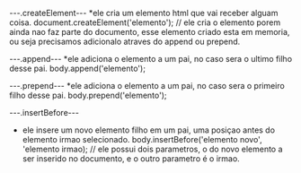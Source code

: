 ---.createElement---
*ele cria um elemento html que vai receber alguam coisa.
            document.createElement('elemento');
// ele cria o elemento porem ainda nao faz parte do documento, esse elemento criado esta em memoria, ou seja precisamos adicionalo atraves do append ou prepend.



---.append---
*ele adiciona o elemento a um pai, no caso sera o ultimo filho desse pai.
            body.append('elemento');



---.prepend---
*ele adiciona o elemento a um pai, no caso sera o primeiro filho desse pai.
            body.prepend('elemento');



---.insertBefore---
* ele insere um novo elemento filho em um pai, uma posiçao antes do elemento irmao selecionado.
            body.insertBefore('elemento novo', 'elemento irmao);
// ele possui dois parametros, o do novo elemento a ser inserido no documento, e o outro parametro é o irmao.

